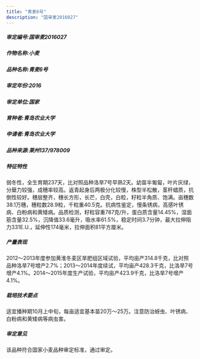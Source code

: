 ```yaml
---
title: "青麦6号"
description: "国审麦2016027"
---
```

##### 审定编号:国审麦2016027

##### 作物名称:小麦

##### 品种名称:青麦6号

##### 审定年份:2016

##### 审定单位:国家

##### 育种者:青岛农业大学

##### 申请者:青岛农业大学

##### 品种来源:莱州137/978009

##### 特征特性
弱冬性，全生育期237天，比对照品种洛旱7号早熟2天。幼苗半匍匐，叶片灰绿，分蘖力较强，成穗率较高。返青起身后两极分化较慢，株型半松散，茎秆蜡质，抗倒性较好。穗层整齐，穗长方形，长芒，白壳，白粒，籽粒半角质、饱满。亩穗数38.1万穗，穗粒数28.9粒，千粒重40.5克。抗病性鉴定，慢条锈病，高感叶锈病、白粉病和黄矮病。品质检测，籽粒容重787克/升，蛋白质含量14.45%，湿面筋含量32.5%，沉降值33.6毫升，吸水率61.5%，稳定时间3.7分钟，最大拉伸阻力331E.U.，延伸性174毫米，拉伸面积81平方厘米。

##### 产量表现
2012～2013年度参加黄淮冬麦区旱肥组区域试验，平均亩产314.8千克，比对照品种洛旱7号增产2.7%；2013～2014年度续试，平均亩产428.3千克，比洛旱7号增产4.1%。2014～2015年度生产试验，平均亩产423.9千克，比洛旱7号增产4.1%。

##### 栽培技术要点
适宜播种期10月上中旬，每亩适宜基本苗20万～25万。注意防治蚜虫、叶锈病、白粉病和黄矮病等病虫害。

##### 审定意见
该品种符合国家小麦品种审定标准，通过审定。
